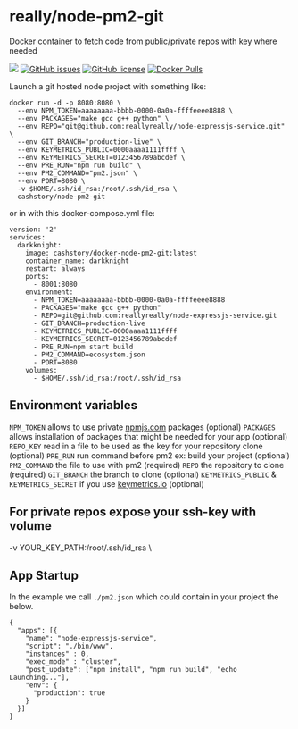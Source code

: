 # really/node-pm2-git
Docker container to fetch code from public/private repos with key where needed

[![](https://images.microbadger.com/badges/image/really/node-pm2-git.svg)](https://microbadger.com/images/really/node-pm2-git "Get your own image badge on microbadger.com") [![GitHub issues](https://img.shields.io/github/issues/reallyreally/docker-node-pm2-git.svg?style=flat-square)](https://github.com/reallyreally/docker-node-pm2-git/issues) [![GitHub license](https://img.shields.io/github/license/reallyreally/docker-node-pm2-git.svg?style=flat-square)](https://github.com/reallyreally/docker-node-pm2-git/blob/master/LICENSE) [![Docker Pulls](https://img.shields.io/docker/pulls/really/node-pm2-git.svg?style=flat-square)](https://github.com/reallyreally/docker-node-pm2-git/)

Launch a git hosted node project with something like:
```
docker run -d -p 8080:8080 \
  --env NPM_TOKEN=aaaaaaaa-bbbb-0000-0a0a-ffffeeee8888 \
  --env PACKAGES="make gcc g++ python" \  
  --env REPO="git@github.com:reallyreally/node-expressjs-service.git" \
  --env GIT_BRANCH="production-live" \
  --env KEYMETRICS_PUBLIC=0000aaaa1111ffff \
  --env KEYMETRICS_SECRET=0123456789abcdef \
  --env PRE_RUN="npm run build" \
  --env PM2_COMMAND="pm2.json" \
  --env PORT=8080 \
  -v $HOME/.ssh/id_rsa:/root/.ssh/id_rsa \
  cashstory/node-pm2-git
```

or in with this docker-compose.yml file:
```
version: '2'
services:
  darkknight:
    image: cashstory/docker-node-pm2-git:latest
    container_name: darkknight
    restart: always
    ports:
      - 8001:8080
    environment:
      - NPM_TOKEN=aaaaaaaa-bbbb-0000-0a0a-ffffeeee8888
      - PACKAGES="make gcc g++ python"
      - REPO=git@github.com:reallyreally/node-expressjs-service.git
      - GIT_BRANCH=production-live
      - KEYMETRICS_PUBLIC=0000aaaa1111ffff
      - KEYMETRICS_SECRET=0123456789abcdef
      - PRE_RUN=npm start build
      - PM2_COMMAND=ecosystem.json
      - PORT=8080
    volumes:
      - $HOME/.ssh/id_rsa:/root/.ssh/id_rsa
```

Environment variables
---------------------

`NPM_TOKEN` allows to use private [npmjs.com](https://www.npmjs.com) packages (optional)
`PACKAGES` allows installation of packages that might be needed for your app (optional)
`REPO_KEY` read in a file to be used as the key for your repository clone (optional)
`PRE_RUN` run command before pm2 ex: build your project (optional)
`PM2_COMMAND` the file to use with pm2 (required)
`REPO` the repository to clone (required)
`GIT_BRANCH` the branch to clone (optional)
`KEYMETRICS_PUBLIC` & `KEYMETRICS_SECRET` if you use [keymetrics.io](https://keymetrics.io) (optional)

For private repos expose your ssh-key with volume
-----------
-v YOUR_KEY_PATH:/root/.ssh/id_rsa \

App Startup
-----------

In the example we call `./pm2.json` which could contain in your project the below.

```
{
  "apps": [{
    "name": "node-expressjs-service",
    "script": "./bin/www",
    "instances" : 0,
    "exec_mode" : "cluster",
    "post_update": ["npm install", "npm run build", "echo Launching..."],
    "env": {
      "production": true
    }
  }]
}
```
